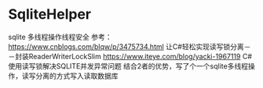 # SqliteHelper
sqlite 多线程操作线程安全
参考：https://www.cnblogs.com/blqw/p/3475734.html 让C#轻松实现读写锁分离－－封装ReaderWriterLockSlim
     https://www.iteye.com/blog/yacki-1967119     C#使用读写锁解决SQLITE并发异常问题
     结合2者的优势，写了个一个sqlite多线程操作，读写分离的方式写入读取数据库
